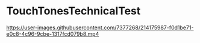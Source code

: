 # TouchTonesTechnicalTest


https://user-images.githubusercontent.com/7377268/214175987-f0d1be71-e0c8-4c96-9cbe-1317fcd079b8.mp4

